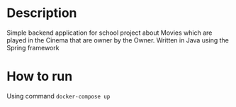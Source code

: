 # Description
Simple backend application for school project about Movies which are played in the Cinema that are owner by the Owner. Written in Java using the Spring framework

# How to run
Using command `docker-compose up`
